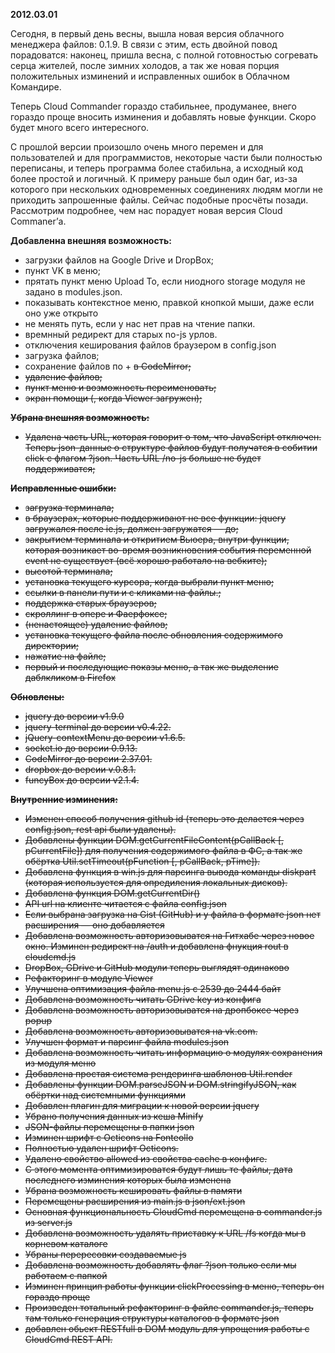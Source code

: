 **2012.03.01**

Сегодня, в первый день весны, вышла новая версия облачного менеджера файлов: 0.1.9.
В связи с этим, есть двойной повод порадоватся: наконец, пришла весна,
с полной готовностью согревать серца жителей, после зимних холодов,
а так же новая порция положительных изминений и исправленных ошибок в
Облачном Командире.

Теперь Cloud Commander гораздо стабильнее,
продуманее, внего гораздо проще вносить изминения и добавлять новые функции.
Скоро будет много всего интересного.

С прошлой версии произошло очень много перемен и для пользователей и
для программистов, некоторые части были полностью переписаны, и теперь программа
более стабильна, а исходный код более простой и логичный.
К примеру раньше был один баг, из-за которого при нескольких одновременных
соединениях людям могли не приходить запрошенные файлы.
Сейчас подобные просчёты позади. Рассмотрим подробнее,
чем нас порадует новая версия Cloud Commaner’а.

**Добавленна внешняя возможность:**
- загрузки файлов на Google Drive и DropBox;
- пункт VK в меню;
- прятать пункт меню Upload To, если ниодного storage модуля не задано в modules.json.
- показывать контекстное меню, правкой кнопкой мыши, даже если оно уже открыто
- не менять путь, если у нас нет прав на чтение папки.
- времнный редирект для старых no-js урлов.
- отключения кеширования файлов браузером в config.json
- загрузка файлов;
- сохранение файлов по <Ctrl> + <S> в CodeMirror;
- удаление файлов;
- пункт меню и возможность переименовать;
- экран помощи (<F1>, когда Viewer загружен);

**Убрана внешняя возможность:**
- Удалена часть URL, которая говорит о том, что JavaScript отключен. Теперь json-данные о структуре файлов будут получатся в собитии click с флагом ?json. Часть URL /no-js больше не будет поддерживатся;

**Исправленные ошибки:**
- загрузка терминала;
- в браузерах, которые поддерживают не все функции: jquery загружался после ie.js, должен загружатся — до;
- закрытием терминала и откритием Вьюера, внутри функции, которая возникает во-время возникновения события переменной event не существует (всё хорошо работало на вебките);
- высотой терминала;
- установка текущего курсора, когда выбрали пункт меню;
- ссылки в панели пути и с кликами на файлы.;
- поддержка старых браузеров;
- скроллинг в опере и Фаерфоксе;
- (ненастоящее) удаление файлов;
- установка текущего файла после обновления содержимого директории;
- нажатие на файле;
- первый и последующие показы меню, а так же выделение даблкликом в Firefox

**Обновлены:**
- jquery до версии v1.9.0
- jquery-terminal до версии v0.4.22.
- jQuery-contextMenu до версии v1.6.5.
- socket.io до версии 0.9.13.
- CodeMirror до версии 2.37.01.
- dropbox до версии v.0.8.1.
- funcyBox до версии v2.1.4.

**Внутренние изминения:**
- Изменен способ получения github id (теперь это делается через config.json, rest api были удалены).
- Добавлены функции DOM.getCurrentFileContent(pCallBack [, pCurrentFile]) для получения содержимого файла в ФС, а так же обёртка Util.setTimeout(pFunction [, pCallBack, pTime]).
- Добавлена функция в win.js для парсинга вывода команды diskpart (которая используется для опредиления локальных дисков).
- Добавлена функция DOM.getCurrentDir()
- API url на клиенте читается с файла config.json
- Если выбрана загрузка на Gist (GitHub) и у файла в формате json нет расширения — оно добавляется
- Добавлена возможность авторизовыватся на Гитхабе через новое окно. Изминен редирект на /auth и добавлена фнукция rout в cloudcmd.js
- DropBox, GDrive и GitHub модули теперь выглядят одинаково
- Рефакторинг в модуле Viewer
- Улучшена оптимизация файла menu.js с 2539 до 2444 байт
- Добавлена возможность читать GDrive key из конфига
- Добавлена возможность авторизовыватся на дропбоксе через popup
- Добавлена возможность авторизовыватся на vk.com.
- Улучшен формат и парсинг файла modules.json
- Добавлена возможность читать информацию о модулях сохранения из модуля меню
- Добавлена простая система рендеринга шаблонов Util.render
- Добавлены функции DOM.parseJSON и DOM.stringifyJSON, как обёртки над системными функциями
- Добавлен плагин для миграции к новой версии jquery
- Убрано получения данных из кеша Minify
- JSON-файлы перемещены в папки json
- Изминен шрифт с Octicons на Fonteollo
- Полностью удален шрифт Octicons.
- Удалено свойство allowed из свойства cache в конфиге.
- С этого момента оптимизироватся будут лишь те файлы, дата последнего изминения которых была изменена
- Убрана возможность кешировать файлы в памяти
- Перемещены расширения из main.js в json/ext.json
- Основная функциональность CloudCmd перемещена в commander.js из server.js
- Добавлена возможность удалять приставку к URL /fs когда мы в корневом каталоге
- Убраны перересовки создаваемые js
- Добавлена возможность добавлять флаг ?json только если мы работаем с папкой
- Изминен принцип работы функции clickProcessing в меню, теперь он гораздо проще
- Произведен тотальный рефакторинг в файле commander.js, теперь там только генерация
структуры каталогов в формате json
- добавлен обьект RESTfull в DOM модуль для упрощения работы с CloudCmd REST API.
